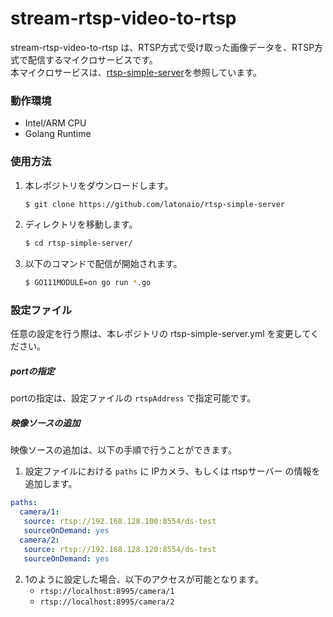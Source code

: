 # stream-rtsp-video-to-rtsp
stream-rtsp-video-to-rtsp は、RTSP方式で受け取った画像データを、RTSP方式で配信するマイクロサービスです。  
本マイクロサービスは、[rtsp-simple-server](https://github.com/aler9/rtsp-simple-server)を参照しています。  

### 動作環境  
* Intel/ARM CPU
* Golang Runtime

### 使用方法

1. 本レポジトリをダウンロードします。
   ```bash 
   $ git clone https://github.com/latonaio/rtsp-simple-server
   ```
3. ディレクトリを移動します。
   ```bash
   $ cd rtsp-simple-server/
   ```
4. 以下のコマンドで配信が開始されます。  
   ```bash
   $ GO111MODULE=on go run *.go
   ```

### 設定ファイル
任意の設定を行う際は、本レポジトリの rtsp-simple-server.yml を変更してください。  

##### portの指定
portの指定は、設定ファイルの `rtspAddress` で指定可能です。

##### 映像ソースの追加
映像ソースの追加は、以下の手順で行うことができます。  
   1. 設定ファイルにおける `paths` に IPカメラ、もしくは rtspサーバー の情報を追加します。
   ```yaml
   paths:
     camera/1:
      source: rtsp://192.168.128.100:8554/ds-test
      sourceOnDemand: yes
     camera/2:
      source: rtsp://192.168.128.120:8554/ds-test
      sourceOnDemand: yes
   ```
   2. 1のように設定した場合、以下のアクセスが可能となります。  
      - `rtsp://localhost:8995/camera/1`  
      - `rtsp://localhost:8995/camera/2`  

